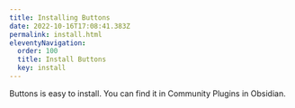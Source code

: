 ```yaml
---
title: Installing Buttons
date: 2022-10-16T17:08:41.383Z
permalink: install.html
eleventyNavigation:
  order: 100
  title: Install Buttons
  key: install
---
```


Buttons is easy to install. You can find it in Community Plugins in Obsidian.

